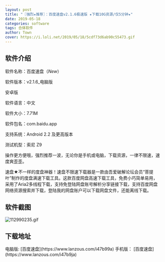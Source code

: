 ```yaml
---
layout: post
title: "〖强烈★推荐〗：百度速盘v2.1.6极速版 ★下载10G资源/仅5分钟★"
date: 2019-05-18
categories: software
tags: 合体软件
author: Town
cover: https://i.loli.net/2019/05/18/5cdf73d6ab90c55473.gif
---
```


## 软件介绍

软件名称：百度速盘（*New*）

软件版本：v2.1.6_电脑版

安卓版

软件语言：中文

软件大小：7.71M

软件包名：com.baidu.app

支持系统：Android 2.2 及更高版本

测试机型：索尼 Z9 

操作更方便哦，强烈推荐一波，无论你是手机或电脑，下载资源，一律不限速，速度爽歪歪。

速盘★不一样的度盘神器！速盘不限速下载器是一款由吾爱破解论坛会员“菩提叶”制作的度盘满速下载工具。这款百度网盘高速下载工具，免费小巧简单易用，采用了Aria2多线程下载，支持免登陆网盘账号解析分享链接下载，支持百度网盘网络资源搜索并下载，登陆我的网盘账户可以下载网盘文件，还能离线下载。

## 软件截图
![112990235.gif](https://i.loli.net/2019/05/18/5cdf73d6ab90c55473.gif)

## 下载地址

<span id="psd">
电脑版: 
[百度速盘](https://www.lanzous.com/i47b99a)  
手机版：
[百度速盘](https://www.lanzous.com/i47b9ja)  
</span>

